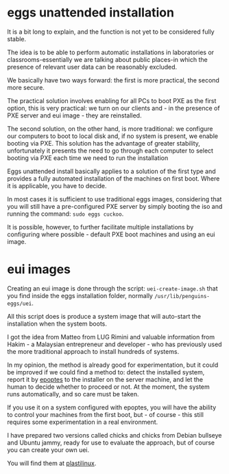 # eggs unattended installation

It is a bit long to explain, and the function is not yet to be considered fully stable.

The idea is to be able to perform automatic installations in laboratories or classrooms-essentially we are talking about public places-in which the presence of relevant user data can be reasonably excluded.

We basically have two ways forward: the first is more practical, the second more secure.

The practical solution involves enabling for all PCs to boot PXE as the first option, this is very practical: we turn on our clients and - in the presence of PXE server and eui image - they are reinstalled. 

The second solution, on the other hand, is more traditional: we configure our computers to boot to local disk and, if no system is present, we enable booting via PXE. This solution has the advantage of greater stability, unfortunately it presents the need to go through each computer to select booting via PXE each time we need to run the installation

Eggs unattended install basically applies to a solution of the first type and provides a fully automated installation of the machines on first boot. Where it is applicable, you have to decide.

In most cases it is sufficient to use traditional eggs images, considering that you will still have a pre-configured PXE server by simply booting the iso and running the command: `sudo eggs cuckoo`.

It is possible, however, to further facilitate multiple installations by configuring where possible - default PXE boot machines and using an eui image.

# eui images

Creating an eui image is done through the script: `uei-create-image.sh` that you find inside the eggs installation folder, normally `/usr/lib/penguins-eggs/uei`.

All this script does is produce a system image that will auto-start the installation when the system boots.

I got the idea from Matteo from LUG Rimini and valuable information from Hakim - a Malaysian entrepreneur and developer - who has previously used the more traditional approach to install hundreds of systems.

In my opinion, the method is already good for experimentation, but it could be improved if we could find a method to: detect the installed system, report it by [epoptes](https://epoptes.org/) to the installer on the server machine, and let the human to decide whether to proceed or not. At the moment, the system runs automatically, and so care must be taken.

If you use it on a system configured with epoptes, you will have the ability to control your machines from the first boot, but - of course - this still requires some experimentation in a real environment.

I have prepared two versions called chicks and chicks from Debian bullseye and Ubuntu jammy, ready for use to evaluate the approach, but of course you can create your own uei. 

You will find them at [plastilinux](https://sourceforge.net/projects/penguins-eggs/files/ISOS).


